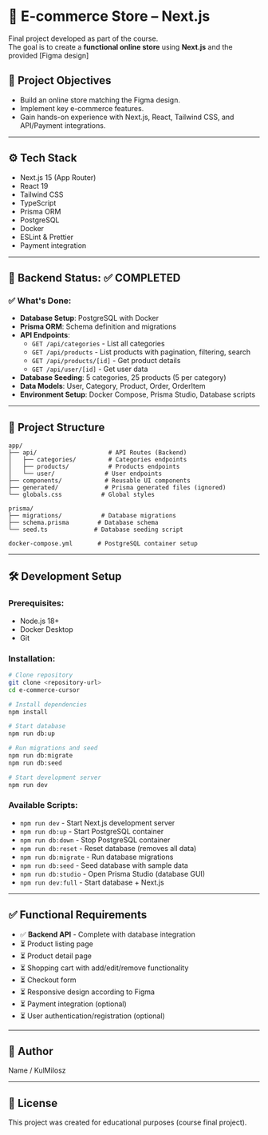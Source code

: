 # 🛒 E-commerce Store – Next.js

Final project developed as part of the course.  
The goal is to create a **functional online store** using **Next.js** and the provided [Figma design]

## 🎯 Project Objectives
- Build an online store matching the Figma design.
- Implement key e-commerce features.
- Gain hands-on experience with Next.js, React, Tailwind CSS, and API/Payment integrations.

---

## ⚙️ Tech Stack
- Next.js 15 (App Router)
- React 19
- Tailwind CSS
- TypeScript
- Prisma ORM
- PostgreSQL
- Docker
- ESLint & Prettier
- Payment integration

---

## 🚀 Backend Status: ✅ COMPLETED

### ✅ What's Done:
- **Database Setup**: PostgreSQL with Docker
- **Prisma ORM**: Schema definition and migrations
- **API Endpoints**: 
  - `GET /api/categories` - List all categories
  - `GET /api/products` - List products with pagination, filtering, search
  - `GET /api/products/[id]` - Get product details
  - `GET /api/user/[id]` - Get user data
- **Database Seeding**: 5 categories, 25 products (5 per category)
- **Data Models**: User, Category, Product, Order, OrderItem
- **Environment Setup**: Docker Compose, Prisma Studio, Database scripts

---


## 📂 Project Structure

```
app/
├── api/                    # API Routes (Backend)
│   ├── categories/         # Categories endpoints
│   ├── products/           # Products endpoints
│   └── user/              # User endpoints
├── components/            # Reusable UI components
├── generated/             # Prisma generated files (ignored)
└── globals.css           # Global styles

prisma/
├── migrations/           # Database migrations
├── schema.prisma        # Database schema
└── seed.ts             # Database seeding script

docker-compose.yml       # PostgreSQL container setup
```

---

## 🛠️ Development Setup

### Prerequisites:
- Node.js 18+
- Docker Desktop
- Git

### Installation:
```bash
# Clone repository
git clone <repository-url>
cd e-commerce-cursor

# Install dependencies
npm install

# Start database
npm run db:up

# Run migrations and seed
npm run db:migrate
npm run db:seed

# Start development server
npm run dev
```

### Available Scripts:
- `npm run dev` - Start Next.js development server
- `npm run db:up` - Start PostgreSQL container
- `npm run db:down` - Stop PostgreSQL container
- `npm run db:reset` - Reset database (removes all data)
- `npm run db:migrate` - Run database migrations
- `npm run db:seed` - Seed database with sample data
- `npm run db:studio` - Open Prisma Studio (database GUI)
- `npm run dev:full` - Start database + Next.js

---

## ✅ Functional Requirements
- ✅ **Backend API** - Complete with database integration
- ⏳ Product listing page
- ⏳ Product detail page
- ⏳ Shopping cart with add/edit/remove functionality
- ⏳ Checkout form
- ⏳ Responsive design according to Figma
- ⏳ Payment integration (optional)
- ⏳ User authentication/registration (optional)

---

## 👤 Author
Name / KulMilosz

---

## 📜 License
This project was created for educational purposes (course final project).
